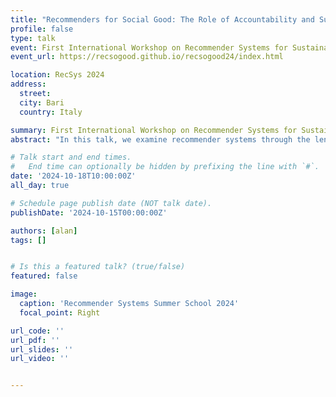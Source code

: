 ```yaml
---
title: "Recommenders for Social Good: The Role of Accountability and Sustainability"
profile: false
type: talk
event: First International Workshop on Recommender Systems for Sustainability and Social Good co-located with RecSys 2024
event_url: https://recsogood.github.io/recsogood24/index.html

location: RecSys 2024
address:
  street: 
  city: Bari
  country: Italy

summary: First International Workshop on Recommender Systems for Sustainability and Social Good
abstract: "In this talk, we examine recommender systems through the lens of sustainability, social responsibility, and accountability, with a focus on their alignment with the United Nations Sustainable Development Goals (SDGs). As recommender systems continue to influence user behavior, these systems must not only provide recommendations but also support responsible consumption, reduced environmental impact, and social good. We will explore strategies mitigating the carbon footprint of recommendation models, ensure fairness, and create accountability mechanisms, offering practical insights for building recommender systems that contribute to the SDGs, particularly around sustainability and social well-being."

# Talk start and end times.
#   End time can optionally be hidden by prefixing the line with `#`.
date: '2024-10-18T10:00:00Z'
all_day: true

# Schedule page publish date (NOT talk date).
publishDate: '2024-10-15T00:00:00Z'

authors: [alan]
tags: []


# Is this a featured talk? (true/false)
featured: false

image:
  caption: 'Recommender Systems Summer School 2024'
  focal_point: Right

url_code: ''
url_pdf: ''
url_slides: ''
url_video: ''


---
```



